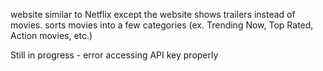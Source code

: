 website similar to Netflix except the website shows trailers instead of movies. 
sorts movies into a few categories (ex. Trending Now, Top Rated, Action movies, etc.)

Still in progress - error accessing API key properly
